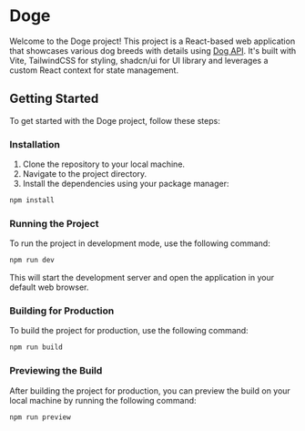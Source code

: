 # Doge

Welcome to the Doge project! This project is a React-based web application that showcases various dog breeds with details using [Dog API](https://dog.ceo/dog-api/documentation/breed). It's built with Vite, TailwindCSS for styling, shadcn/ui for UI library and leverages a custom React context for state management.

## Getting Started

To get started with the Doge project, follow these steps:

### Installation

1. Clone the repository to your local machine.
2. Navigate to the project directory.
3. Install the dependencies using your package manager:

```sh
npm install
```

### Running the Project
To run the project in development mode, use the following command:
```sh
npm run dev
```
This will start the development server and open the application in your default web browser.

### Building for Production
To build the project for production, use the following command:
```sh
npm run build
```

### Previewing the Build
After building the project for production, you can preview the build on your local machine by running the following command:
```sh
npm run preview